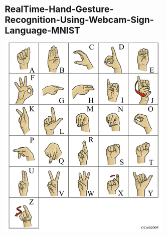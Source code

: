# RealTime-Hand-Gesture-Recognition-Using-Webcam-Sign-Language-MNIST

![alt text](https://github.com/sashwatjha/RealTime-Hand-Gesture-Recognition-Using-Webcam-Sign-Language-MNIST/blob/master/pic.png?raw=true)
